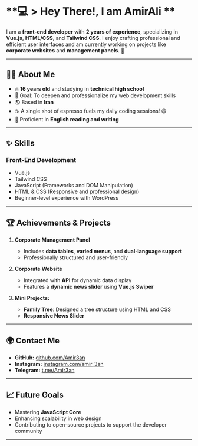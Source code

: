 
# **💻 > Hey There!, I am AmirAli **  
I am a **front-end developer** with **2 years of experience**, specializing in **Vue.js**, **HTML/CSS**, and **Tailwind CSS**. I enjoy crafting professional and efficient user interfaces and am currently working on projects like **corporate websites** and **management panels**. 🌟  

---

## **👨‍💻 About Me**  
- 🔥 **16 years old** and studying in **technical high school**  
- 🎯 Goal: To deepen and professionalize my web development skills  
- 🌎 Based in **Iran**  
- ☕ A single shot of espresso fuels my daily coding sessions! 😄  
- 📝 Proficient in **English reading and writing**  

---

## **✨ Skills**  
### **Front-End Development**  
- Vue.js  
- Tailwind CSS  
- JavaScript (Frameworks and DOM Manipulation)  
- HTML & CSS (Responsive and professional design)  
- Beginner-level experience with WordPress  

---

## **🏆 Achievements & Projects**  
1. **Corporate Management Panel**  
   - Includes **data tables**, **varied menus**, and **dual-language support**  
   - Professionally structured and user-friendly  

2. **Corporate Website**  
   - Integrated with **API** for dynamic data display  
   - Features a **dynamic news slider** using **Vue.js Swiper**  

3. **Mini Projects:**  
   - **Family Tree**: Designed a tree structure using HTML and CSS  
   - **Responsive News Slider**  
---

## **🌍 Contact Me**  
- **GitHub:** [github.com/Amir3an](#)  
- **Instagram:** [instagram.com/amir_3an](#)  
- **Telegram:** [t.me/Amir3an](#)  

---

## **📈 Future Goals**  
- Mastering **JavaScript Core**  
- Enhancing scalability in web design  
- Contributing to open-source projects to support the developer community  

---
